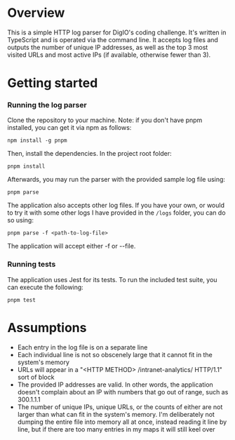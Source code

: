 # Overview
This is a simple HTTP log parser for DigIO's coding challenge. It's written in TypeScript and is operated via the command line. It accepts log files and outputs the number of unique IP addresses, as well as the top 3 most visited URLs and most active IPs (if available, otherwise fewer than 3).

# Getting started
### Running the log parser
Clone the repository to your machine. Note: if you don't have pnpm installed, you can get it via npm as follows:

`npm install -g pnpm`

Then, install the dependencies. In the project root folder:

`pnpm install`

Afterwards, you may run the parser with the provided sample log file using:

`pnpm parse`

The application also accepts other log files. If you have your own, or would to try it with some other logs I have provided in the `/logs` folder, you can do so using:

`pnpm parse -f <path-to-log-file>`

The application will accept either -f or --file.

### Running tests
The application uses Jest for its tests. To run the included test suite, you can execute the following:

`pnpm test`

# Assumptions
- Each entry in the log file is on a separate line
- Each individual line is not so obscenely large that it cannot fit in the system's memory 
- URLs will appear in a "\<HTTP METHOD\> /intranet-analytics/ HTTP/1.1" sort of block
- The provided IP addresses are valid. In other words, the application doesn't complain about an IP with numbers that go out of range, such as 300.1.1.1
- The number of unique IPs, unique URLs, or the counts of either are not larger than what can fit in the system's memory. I'm deliberately not dumping the entire file into memory all at once, instead reading it line by line, but if there are too many entries in my maps it will still keel over